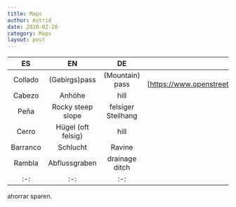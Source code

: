 ```yaml
---
title: Maps
author: Astrid
date: 2020-02-20
category: Maps
layout: post
---
```


|ES|EN|DE|title4|
|:-:|:-:|:-:|:-:|
|Collado|(Gebirgs)pass|(Mountain) pass|(Collado Bermejo)[https://www.openstreetmap.org/node/8111768237#map=19/37.85537/-1.56802]|
|Cabezo|Anhöhe|hill|[Cabezo de las Alquerías](https://www.openstreetmap.org/node/8339642270#map=13/37.8460/-1.5626)|
|Peña|Rocky steep slope|felsiger Steilhang|[Peña Soleada](https://www.openstreetmap.org/node/8140124781#map=19/37.86047/-1.57566)|
|Cerro|Hügel (oft felsig)|hill|[Cerro de la Cuna](https://www.openstreetmap.org/node/1243037587)|
|Barranco|Schlucht|Ravine|[Barranco del Roblecillo]|(https://www.openstreetmap.org/node/1243036724#map=15/37.8355/-1.5614)
|Rambla|Abflussgraben|drainage ditch|[Rambla de Villalba](https://www.openstreetmap.org/way/263839056)|
|:-:|:-:|:-:|:-:|


ahorrar sparen.
